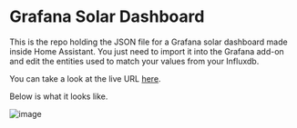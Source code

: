# Grafana Solar Dashboard

This is the repo holding the JSON file for a Grafana solar dashboard made inside Home Assistant. You just need to import it into the Grafana add-on and edit the entities used to match your values from your Influxdb.

You can take a look at the live URL [here](https://energy.lifeofdanel.xyz/api/hassio_ingress/7Vj4V16U5AAY4L582iDAAnxzELqUxPxDsE4d-B1KBd4/d/beisf3etwpclcc/solar-dashboard?orgId=1&from=now%2Fd&to=now&timezone=browser&refresh=30s). 

Below is what it looks like.

![image](https://github.com/user-attachments/assets/3180909c-4dff-4823-91bb-9d9eb12dca53)


